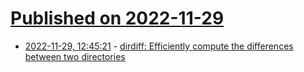# [Published on 2022-11-29](index.md)

* [2022-11-29, 12:45:21](https://lobste.rs/s/naj7gh/dirdiff_efficiently_compute) - [dirdiff: Efficiently compute the differences between two directories](https://github.com/OCamlPro/dirdiff)
